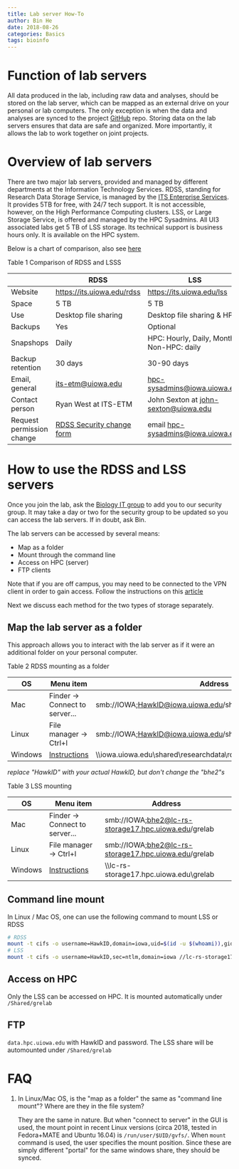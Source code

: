 ```yaml
---
title: Lab server How-To
author: Bin He
date: 2018-08-26
categories: Basics
tags: bioinfo
---
```


# Function of lab servers

All data produced in the lab, including raw data and analyses, should be stored on the lab server, which can be mapped as an external drive on your personal or lab computers. The only exception is when the data and analyses are synced to the project [GitHub](https://github.com/binhe-lab) repo. Storing data on the lab servers ensures that data are safe and organized. More importantly, it allows the lab to work together on joint projects.

# Overview of lab servers

There are two major lab servers, provided and managed by different departments at the Information Technology Services. RDSS, standing for Research Data Storage Service, is managed by the [ITS Enterprise Services](https://its.uiowa.edu/about/es). It provides 5TB for free, with 24/7 tech support. It is not accessible, however, on the High Performance Computing clusters. LSS, or Large Storage Service, is offered and managed by the HPC Sysadmins. All UI3 associated labs get 5 TB of LSS storage. Its technical support is business hours only. It is available on the HPC system.

Below is a chart of comparison, also see [here](https://its.uiowa.edu/researchstorage)

Table 1 Comparison of RDSS and LSSS

|  | RDSS | LSS |
|--|--|--|
| Website | <https://its.uiowa.edu/rdss> | <https://its.uiowa.edu/lss> |
| Space | 5 TB | 5 TB |
| Use   | Desktop file sharing | Desktop file sharing & HPC |
| Backups | Yes | Optional |
| Snapshops | Daily | HPC: Hourly, Daily, Monthly; Non-HPC: daily | 
| Backup retention | 30 days | 30-90 days |
| Email, general | <its-etm@uiowa.edu> | <hpc-sysadmins@iowa.uiowa.edu> |
| Contact person | Ryan West at ITS-ETM | John Sexton at <john-sexton@uiowa.edu> |
| Request permission change | [RDSS Security change form](https://uiowa.qualtrics.com/SE/?SID=SV_8qyutD7sDdwnOoB) | email <hpc-sysadmins@iowa.uiowa.edu> |

# How to use the RDSS and LSS servers

Once you join the lab, ask the [Biology IT group](mailto:biology-help-sm@uiowa.edu) to add you to our security group. It may take a day or two for the security group to be updated so you can access the lab servers. If in doubt, ask Bin.

The lab servers can be accessed by several means:

- Map as a folder
- Mount through the command line
- Access on HPC (server)
- FTP clients
    
Note that if you are off campus, you may need to be connected to the VPN client in order to gain access. Follow the instructions on this [article](https://its.uiowa.edu/support/article/1876)

Next we discuss each method for the two types of storage separately.

## Map the lab server as a folder

This approach allows you to interact with the lab server as if it were an additional folder on your personal computer.

Table 2  RDSS mounting as a folder

| OS | Menu item | Address |
|----|--------|------|
| Mac | Finder -> Connect to server... | smb://IOWA;HawkID@iowa.uiowa.edu/shared/researchdata/rdss_bhe2 |
| Linux | File manager -> Ctrl+l | smb://IOWA;HawkID@iowa.uiowa.edu/shared/researchdata/rdss_bhe2 |
| Windows | [Instructions](https://its.uiowa.edu/support/article/102465) | \\\\iowa.uiowa.edu\shared\researchdata\rdss_bhe2 |

*replace "HawkID" with your actual HawkID, but don't change the "bhe2"s*

Table 3  LSS mounting

| OS | Menu item | Address |
|----|--------|------|
| Mac | Finder -> Connect to server... | smb://IOWA;bhe2@lc-rs-storage17.hpc.uiowa.edu/grelab |
| Linux | File manager -> Ctrl+l | smb://IOWA;bhe2@lc-rs-storage17.hpc.uiowa.edu/grelab |
| Windows | [Instructions](https://its.uiowa.edu/support/article/102465) | \\\\lc-rs-storage17.hpc.uiowa.edu\grelab |

## Command line mount

In Linux / Mac OS, one can use the following command to mount LSS or RDSS

```bash
# RDSS
mount -t cifs -o username=HawkID,domain=iowa,uid=$(id -u $(whoami)),gid=$(id -g $(whoami)) //rdss.iowa.uiowa.edu/rdss_bhe2 /mnt/cifs/rdss_bhe2 # the additional uid and gid options are required so that the cifs client knows that these are the uid and gid for the user that matches the uid and gid on the server, which can be different.
# LSS
mount -t cifs -o username=HawkID,sec=ntlm,domain=iowa //lc-rs-storage17.hpc.uiowa.edu/grelab /mnt/cifs/lss_grelab
```

## Access on HPC

Only the LSS can be accessed on HPC. It is mounted automatically under `/Shared/grelab`

## FTP

`data.hpc.uiowa.edu` with HawkID and password. The LSS share will be automounted under `/Shared/grelab`

# FAQ

1. In Linux/Mac OS, is the "map as a folder" the same as "command line mount"? Where are they in the file system?

    They are the same in nature. But when "connect to server" in the GUI is used, the mount point in recent Linux versions (circa 2018, tested in Fedora+MATE and Ubuntu 16.04) is `/run/user/$UID/gvfs/`. When `mount` command is used, the user specifies the mount position. Since these are simply different "portal" for the same windows share, they should be synced.
